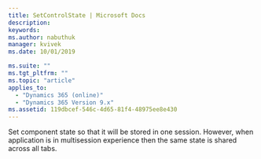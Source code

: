 ```yaml
---
title: SetControlState | Microsoft Docs
description:
keywords:
ms.author: nabuthuk
manager: kvivek
ms.date: 10/01/2019

ms.suite: ""
ms.tgt_pltfrm: ""
ms.topic: "article"
applies_to:
  - "Dynamics 365 (online)"
  - "Dynamics 365 Version 9.x"
ms.assetid: 119dbcef-546c-4d65-81f4-48975ee8e430
---
```


Set component state so that it will be stored in one session.
However, when application is in multisession experience then the same state is shared across all tabs.
